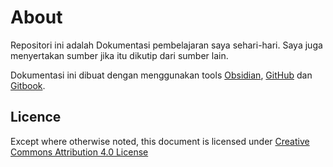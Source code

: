 # About

Repositori ini adalah Dokumentasi pembelajaran saya sehari-hari. Saya juga menyertakan sumber jika itu dikutip dari sumber lain.&#x20;

Dokumentasi ini dibuat dengan menggunakan tools [Obsidian](https://obsidian.md/), [GitHub](https://github.com/) dan [Gitbook](https://www.gitbook.com/).

## Licence

Except where otherwise noted, this document is licensed under [Creative Commons Attribution 4.0 License](https://creativecommons.org/licenses/by/4.0/)
